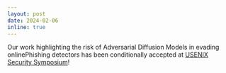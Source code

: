 ```yaml
---
layout: post
date: 2024-02-06
inline: true
---
```

Our work highlighting the risk of Adversarial Diffusion Models in evading onlinePhishing detectors has been conditionally accepted at [USENIX Security Symposium](https://www.usenix.org/conference/usenixsecurity24)!